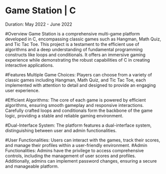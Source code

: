 # Game Station | C
Duration: May 2022 - June 2022

#Overview
Game Station is a comprehensive multi-game platform developed in C, encompassing classic games such as Hangman, Math Quiz, and Tic Tac Toe. This project is a testament to the efficient use of algorithms and a deep understanding of fundamental programming constructs like loops and conditionals. It offers an immersive gaming experience while demonstrating the robust capabilities of C in creating interactive applications.

#Features
Multiple Game Choices: Players can choose from a variety of classic games including Hangman, Math Quiz, and Tic Tac Toe, each implemented with attention to detail and designed to provide an engaging user experience.

#Efficient Algorithms: The core of each game is powered by efficient algorithms, ensuring smooth gameplay and responsive interactions. Carefully crafted loops and conditionals form the backbone of the game logic, providing a stable and reliable gaming environment.

#Dual-Interface System: The platform features a dual-interface system, distinguishing between user and admin functionalities.

#User Functionalities: Users can interact with the games, track their scores, and manage their profiles within a user-friendly environment.
#Admin Functionalities: Admins have the privilege to access comprehensive controls, including the management of user scores and profiles. Additionally, admins can implement password changes, ensuring a secure and manageable platform.
